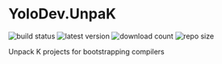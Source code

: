 YoloDev.UnpaK
=============
![build status](http://img.shields.io/appveyor/ci/Alxandr/yolodev-unpak.svg?style=flat)
![latest version](http://img.shields.io/myget/yolodev/v/YoloDev.UnpaK.svg?style=flat)
![download count](http://img.shields.io/myget/yolodev/dt/YoloDev.UnpaK.svg?style=flat)
![repo size](https://reposs.herokuapp.com/?path=YoloDev/YoloDev.UnpaK&style=flat)

Unpack K projects for bootstrapping compilers
